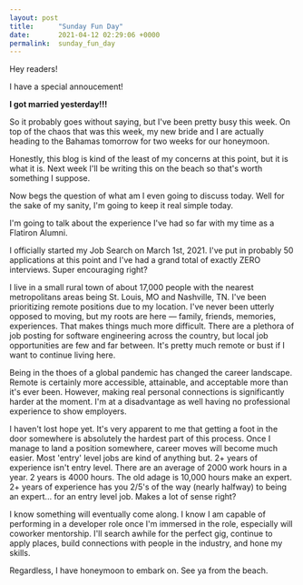 ```yaml
---
layout: post
title:      "Sunday Fun Day"
date:       2021-04-12 02:29:06 +0000
permalink:  sunday_fun_day
---
```



Hey readers!

I have a special annoucement! 

**I got married yesterday!!!**

So it probably goes without saying, but I've been pretty busy this week. On top of the chaos that was this week, my new bride and I are actually heading to the Bahamas tomorrow for two weeks for our honeymoon.

Honestly, this blog is kind of the least of my concerns at this point, but it is what it is. Next week I'll be writing this on the beach so that's worth something I suppose.

Now begs the question of what am I even going to discuss today. Well for the sake of my sanity, I'm going to keep it real simple today.

I'm going to talk about the experience I've had so far with my time as a Flatiron Alumni.

I officially started my Job Search on March 1st, 2021. I've put in probably 50 applications at this point and I've had a grand total of exactly ZERO interviews. Super encouraging right? 

I live in a small rural town of about 17,000 people with the nearest metropolitans areas being St. Louis, MO and Nashville, TN. I've been prioritizing remote positions due to my location. I've never been utterly opposed to moving, but my roots are here — family, friends, memories, experiences. That makes things much more difficult. There are a plethora of job posting for software engineering across the country, but local job opportunities are few and far between. It's pretty much remote or bust if I want to continue living here.

Being in the thoes of a global pandemic has changed the career landscape. Remote is certainly more accessible, attainable, and acceptable more than it's ever been. However, making real personal connections is significantly harder at the moment. I'm at a disadvantage as well having no professional experience to show employers.

I haven't lost hope yet. It's very apparent to me that getting a foot in the door somewhere is absolutely the hardest part of this process. Once I manage to land a position somewhere, career moves will become much easier. Most 'entry' level jobs are kind of anything but. 2+ years of experience isn't entry level. There are an average of 2000 work hours in a year. 2 years is 4000 hours. The old adage is 10,000 hours make an expert. 2+ years of experience has you 2/5's of the way (nearly halfway) to being an expert... for an entry level job. Makes a lot of sense right?

I know something will eventually come along. I know I am capable of performing in a developer role once I'm immersed in the role, especially will coworker mentorship. I'll search awhile for the perfect gig, continue to apply places, build connections with people in the industry, and hone my skills.

Regardless, I have honeymoon to embark on. See ya from the beach.




